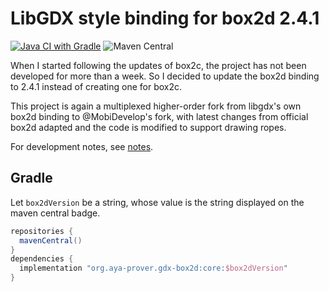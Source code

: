 # LibGDX style binding for box2d 2.4.1

[![Java CI with Gradle](https://github.com/ice1000/gdx-box2d/actions/workflows/gradle.yml/badge.svg)](https://github.com/ice1000/gdx-box2d/actions/workflows/gradle.yml)
![Maven Central](https://img.shields.io/maven-central/v/org.aya-prover.gdx-box2d/core)

When I started following the updates of box2c, the project has not been developed for more than a week.
So I decided to update the box2d binding to 2.4.1 instead of creating one for box2c.

This project is again a multiplexed higher-order fork from libgdx's own box2d binding to @MobiDevelop's fork, with latest changes from official box2d adapted and the code is modified to support drawing ropes.

For development notes, see [notes](/notes/CHANGES.md).

## Gradle

Let `box2dVersion` be a string, whose value is the string displayed on the maven central badge.

```groovy
repositories {
  mavenCentral()
}
dependencies {
  implementation "org.aya-prover.gdx-box2d:core:$box2dVersion"
}
```
